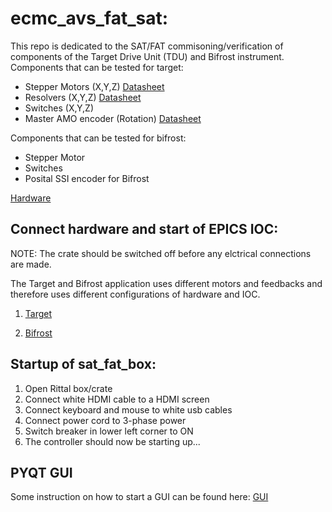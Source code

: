 # ecmc_avs_fat_sat:
This repo is dedicated to the SAT/FAT commisoning/verification of components of the Target Drive Unit (TDU) and Bifrost instrument.
Components that can be tested for target:

* Stepper Motors (X,Y,Z) [Datasheet](doc/stepper/phytron_datasheet.pdf)
* Resolvers (X,Y,Z) [Datasheet](doc/stepper/phytron_datasheet.pdf)
* Switches (X,Y,Z) 
* Master AMO encoder (Rotation) [Datasheet](doc/amo_encoder/amosinEncoder.pdf)

Components that can be tested for bifrost:
* Stepper Motor
* Switches
* Posital SSI encoder for Bifrost
 
 
[Hardware](doc/crate/overview.jpg)

## Connect hardware and start of EPICS IOC:

NOTE: The crate should be switched off before any elctrical connections are made.

The Target and Bifrost application uses different motors and feedbacks and therefore uses different configurations of hardware and IOC.

1. [Target](README_Target.md)
 
2. [Bifrost](README_Bifrost.md)

## Startup of sat_fat_box:
1. Open Rittal box/crate
2. Connect white HDMI cable to a HDMI screen
3. Connect keyboard and mouse to white usb cables
4. Connect power cord to 3-phase power
5. Switch breaker in lower left corner to ON
6. The controller should now be starting up...

## PYQT GUI
Some instruction on how to start a GUI can be found here:
 [GUI](https://github.com/anderssandstrom/ecmccomgui/blob/master/README_gui.md)
